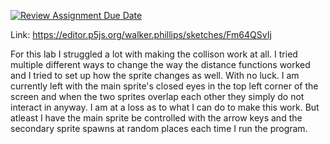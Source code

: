 [![Review Assignment Due Date](https://classroom.github.com/assets/deadline-readme-button-8d59dc4de5201274e310e4c54b9627a8934c3b88527886e3b421487c677d23eb.svg)](https://classroom.github.com/a/2m6ACNyG)


Link: https://editor.p5js.org/walker.phillips/sketches/Fm64QSvIj

For this lab I struggled a lot with making the collison work at all. I tried multiple different ways to change the way the distance functions worked and I tried to set up how the sprite changes as well. With no luck. I am currently left with the main sprite's closed eyes in the top left corner of the screen and when the two sprites overlap each other they simply do not interact in anyway.  I am at a loss as to what I can do to make this work.  But atleast I have the main sprite be controlled with the arrow keys and the secondary sprite spawns at random places each time I run the program. 
